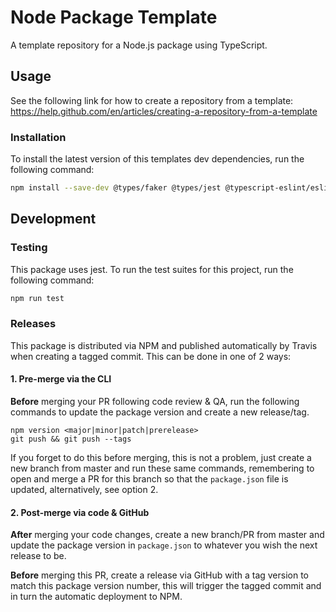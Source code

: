 # Node Package Template

A template repository for a Node.js package using TypeScript.

## Usage

See the following link for how to create a repository from a template:
https://help.github.com/en/articles/creating-a-repository-from-a-template

### Installation

To install the latest version of this templates dev dependencies, run the following command:
```bash
npm install --save-dev @types/faker @types/jest @typescript-eslint/eslint-plugin @typescript-eslint/parser eslint eslint-config-airbnb-typescript eslint-plugin-import faker jest ts-jest typescript
```

## Development

### Testing

This package uses jest. To run the test suites for this project, run the following command:

```bash
npm run test
```

### Releases

This package is distributed via NPM and published automatically by Travis when creating a tagged commit. This can be done in one of 2 ways:

#### 1. Pre-merge via the CLI

**Before** merging your PR following code review & QA, run the following commands to update the package version and create a new release/tag.
```
npm version <major|minor|patch|prerelease>
git push && git push --tags
```

If you forget to do this before merging, this is not a problem, just create a new branch from master and run these same commands, remembering to open and merge a PR for this branch so that the `package.json` file is updated, alternatively, see option 2.

#### 2. Post-merge via code & GitHub

**After** merging your code changes, create a new branch/PR from master and update the package version in `package.json` to whatever you wish the next release to be.

**Before** merging this PR, create a release via GitHub with a tag version to match this package version number, this will trigger the tagged commit and in turn the automatic deployment to NPM.
